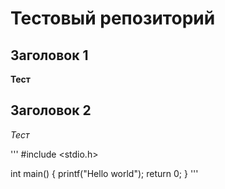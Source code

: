 # Тестовый репозиторий

## Заголовок 1


**Тест**


## Заголовок 2

_Тест_

'''
#include <stdio.h>

int main() {
    printf("Hello world");
    return 0;
}
'''


